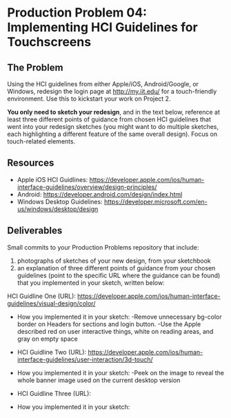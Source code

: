 # Production Problem 04: Implementing HCI Guidelines for Touchscreens

## The Problem

Using the HCI guidelines from either Apple/iOS, Android/Google, or Windows, redesign the login page at
http://my.iit.edu/ for a touch-friendly environment. Use this to kickstart your work on Project 2.

**You only need to sketch your redesign**, and in the text below, reference at least three different
points of guidance from chosen HCI guidelines that went into your redesign sketches (you might
want to do multiple sketches, each highlighting a different feature of the same overall design).
Focus on touch-related elements.

## Resources

* Apple iOS HCI Guidlines:
  https://developer.apple.com/ios/human-interface-guidelines/overview/design-principles/
* Android:
  https://developer.android.com/design/index.html
* Windows Desktop Guidelines:
  https://developer.microsoft.com/en-us/windows/desktop/design

## Deliverables

Small commits to your Production Problems repository that include:

1) photographs of sketches of your new design, from your sketchbook
2) an explanation of three different points of guidance from your chosen guidelines (point to the
   specific URL where the guidance can be found) that you implemented in your sketch, written below:

HCI Guidline One (URL): https://developer.apple.com/ios/human-interface-guidelines/visual-design/color/
* How you implemented it in your sketch:
-Remove unnecessary bg-color border on Headers for sections and login button.
-Use the Apple described red on user interactive things, white on reading areas, and gray on empty space

* HCI Guidline Two (URL): https://developer.apple.com/ios/human-interface-guidelines/user-interaction/3d-touch/
* How you implemented it in your sketch:
-Peek on the image to reveal the whole banner image used on the current desktop version

* HCI Guidline Three (URL):
* How you implemented it in your sketch:
